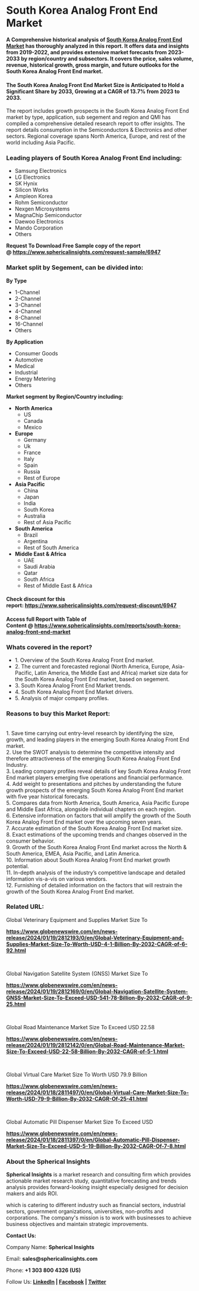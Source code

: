 <h1 class="news-post-title">South Korea Analog Front End Market</h1>
<p><strong>A Comprehensive historical analysis of&nbsp;<a href="https://www.sphericalinsights.com/reports/south-korea-analog-front-end-market" target="_blank" rel="noreferrer noopener">South Korea Analog Front End Market</a>&nbsp;has thoroughly analyzed in this report. It offers data and insights from 2019-2022, and provides extensive market forecasts from 2023-2033 by region/country and subsectors. It covers the price, sales volume, revenue, historical growth, gross margin, and future outlooks for the South Korea Analog Front End market.</strong></p>
<h4><strong>The South Korea Analog Front End Market Size is Anticipated to Hold a Significant Share by 2033, Growing at a CAGR of 13.7% from 2023 to 2033.</strong></h4>
<p>The report includes growth prospects in the&nbsp;South Korea Analog Front End market by type, application, sub segement and region and QMI has compiled a comprehensive detailed research report to offer insights. The report details consumption in the Semiconductors &amp; Electronics and other sectors. Regional coverage spans North America, Europe, and rest of the world including Asia Pacific.</p>
<h3><strong>Leading players of South Korea Analog Front End including:</strong></h3>
<ul>
<li>Samsung Electronics</li>
<li>LG Electronics</li>
<li>SK Hynix</li>
<li>Silicon Works</li>
<li>Ampleon Korea</li>
<li>Rohm Semiconductor</li>
<li>Nexgen Microsystems</li>
<li>MagnaChip Semiconductor</li>
<li>Daewoo Electronics</li>
<li>Mando Corporation</li>
<li>Others</li>
</ul>
<p><strong>Request To Download Free Sample copy of the report @&nbsp;<a href="https://www.sphericalinsights.com/request-sample/6947">https://www.sphericalinsights.com/request-sample/6947</a></strong></p>
<h3><strong>Market split by Segement, can be divided into:</strong></h3>
<p><strong>By&nbsp;</strong><strong>Type</strong></p>
<ul>
<li>1-Channel</li>
<li>2-Channel</li>
<li>3-Channel</li>
<li>4-Channel</li>
<li>8-Channel</li>
<li>16-Channel</li>
<li>Others</li>
</ul>
<p><strong>By&nbsp;</strong><strong>Application</strong></p>
<ul>
<li>Consumer Goods</li>
<li>Automotive</li>
<li>Medical</li>
<li>Industrial</li>
<li>Energy Metering</li>
<li>Others</li>
</ul>
<p><strong>Market segment by Region/Country including:</strong></p>
<ul>
<li><strong>North America</strong>
<ul>
<li>US</li>
<li>Canada</li>
<li>Mexico</li>
</ul>
</li>
<li><strong>Europe</strong>
<ul>
<li>Germany</li>
<li>Uk</li>
<li>France</li>
<li>Italy</li>
<li>Spain</li>
<li>Russia</li>
<li>Rest of Europe</li>
</ul>
</li>
<li><strong>Asia Pacific</strong>
<ul>
<li>China</li>
<li>Japan</li>
<li>India</li>
<li>South Korea</li>
<li>Australia</li>
<li>Rest of Asia Pacific</li>
</ul>
</li>
<li><strong>South America</strong>
<ul>
<li>Brazil</li>
<li>Argentina</li>
<li>Rest of South America</li>
</ul>
</li>
<li><strong>Middle East &amp; Africa</strong>
<ul>
<li>UAE</li>
<li>Saudi Arabia</li>
<li>Qatar</li>
<li>South Africa</li>
<li>Rest of Middle East &amp; Africa</li>
</ul>
</li>
</ul>
<h4>Check discount for this report:&nbsp;<a href="https://www.sphericalinsights.com/request-discount/6947">https://www.sphericalinsights.com/request-discount/6947</a></h4>
<h4>Access full Report with Table of Content&nbsp;@&nbsp;<a href="https://www.sphericalinsights.com/reports/south-korea-analog-front-end-market">https://www.sphericalinsights.com/reports/south-korea-analog-front-end-market</a>&nbsp;</h4>
<h3><strong>Whats covered in the report?</strong></h3>
<ul>
<li>1. Overview of the South Korea Analog Front End market.</li>
<li>2. The current and forecasted regional (North America, Europe, Asia-Pacific, Latin America, the Middle East and Africa) market size data for the South Korea Analog Front End market, based on segement.</li>
<li>3. South Korea Analog Front End Market trends.</li>
<li>4. South Korea Analog Front End Market drivers.</li>
<li>5. Analysis of major company profiles.</li>
</ul>
<h3><strong>Reasons to buy this Market Report:</strong></h3>
<p><br />1. Save time carrying out entry-level research by identifying the size, growth, and leading players in the emerging South Korea Analog Front End market.<br />2. Use the SWOT analysis to determine the competitive intensity and therefore attractiveness of the emerging South Korea Analog Front End Industry.<br />3. Leading company profiles reveal details of key South Korea Analog Front End market players emerging five operations and financial performance.<br />4. Add weight to presentations and pitches by understanding the future growth prospects of the emerging South Korea Analog Front End market with five year historical forecasts.<br />5. Compares data from North America, South America, Asia Pacific Europe and Middle East Africa, alongside individual chapters on each region.<br />6. Extensive information on factors that will amplify the growth of the South Korea Analog Front End market over the upcoming seven years.<br />7. Accurate estimation of the&nbsp;South Korea Analog Front End market size.<br />8. Exact estimations of the upcoming trends and changes observed in the consumer behavior.<br />9. Growth of the&nbsp;South Korea Analog Front End market across the North &amp; South America, EMEA, Asia Pacific, and Latin America.<br />10. Information about South Korea Analog Front End market growth potential.<br />11. In-depth analysis of the industry&rsquo;s competitive landscape and detailed information vis-a-vis on various vendors.<br />12. Furnishing of detailed information on the factors that will restrain the growth of the South Korea Analog Front End market.</p>
<h3><strong>Related URL:</strong></h3>
<p>Global Veterinary Equipment and Supplies Market Size To</p>
<p><strong><a href="https://www.globenewswire.com/en/news-release/2024/01/19/2812193/0/en/Global-Veterinary-Equipment-and-Supplies-Market-Size-To-Worth-USD-4-1-Billion-By-2032-CAGR-of-6-92.html">https://www.globenewswire.com/en/news-release/2024/01/19/2812193/0/en/Global-Veterinary-Equipment-and-Supplies-Market-Size-To-Worth-USD-4-1-Billion-By-2032-CAGR-of-6-92.html</a>&nbsp;</strong></p>
<p>&nbsp;</p>
<p>Global Navigation Satellite System (GNSS) Market Size To</p>
<p><strong><a href="https://www.globenewswire.com/en/news-release/2024/01/19/2812169/0/en/Global-Navigation-Satellite-System-GNSS-Market-Size-To-Exceed-USD-541-78-Billion-By-2032-CAGR-of-9-25.html">https://www.globenewswire.com/en/news-release/2024/01/19/2812169/0/en/Global-Navigation-Satellite-System-GNSS-Market-Size-To-Exceed-USD-541-78-Billion-By-2032-CAGR-of-9-25.html</a>&nbsp;</strong></p>
<p>&nbsp;</p>
<p>Global Road Maintenance Market Size To Exceed USD 22.58</p>
<p><strong><a href="https://www.globenewswire.com/en/news-release/2024/01/19/2812142/0/en/Global-Road-Maintenance-Market-Size-To-Exceed-USD-22-58-Billion-By-2032-CAGR-of-5-1.html">https://www.globenewswire.com/en/news-release/2024/01/19/2812142/0/en/Global-Road-Maintenance-Market-Size-To-Exceed-USD-22-58-Billion-By-2032-CAGR-of-5-1.html</a>&nbsp;</strong></p>
<p>&nbsp;</p>
<p>Global Virtual Care Market Size To Worth USD 79.9 Billion</p>
<p><strong><a href="https://www.globenewswire.com/en/news-release/2024/01/18/2811497/0/en/Global-Virtual-Care-Market-Size-To-Worth-USD-79-9-Billion-By-2032-CAGR-Of-25-41.html">https://www.globenewswire.com/en/news-release/2024/01/18/2811497/0/en/Global-Virtual-Care-Market-Size-To-Worth-USD-79-9-Billion-By-2032-CAGR-Of-25-41.html</a>&nbsp;</strong></p>
<p>&nbsp;</p>
<p>Global Automatic Pill Dispenser Market Size To Exceed USD</p>
<p><strong><a href="https://www.globenewswire.com/en/news-release/2024/01/18/2811397/0/en/Global-Automatic-Pill-Dispenser-Market-Size-To-Exceed-USD-5-19-Billion-By-2032-CAGR-Of-7-8.html">https://www.globenewswire.com/en/news-release/2024/01/18/2811397/0/en/Global-Automatic-Pill-Dispenser-Market-Size-To-Exceed-USD-5-19-Billion-By-2032-CAGR-Of-7-8.html</a>&nbsp;</strong></p>
<h3><strong>About the Spherical Insights</strong></h3>
<p><strong>Spherical Insights</strong>&nbsp;is a market research and consulting firm which provides actionable market research study, quantitative forecasting and trends analysis provides forward-looking insight especially designed for decision makers and aids ROI.</p>
<p>which is catering to different industry such as financial sectors, industrial sectors, government organizations, universities, non-profits and corporations. The company's mission is to work with businesses to achieve business objectives and maintain strategic improvements.</p>
<p><strong>Contact Us:</strong></p>
<p>Company Name:&nbsp;<strong>Spherical Insights</strong></p>
<p>Email:&nbsp;<strong>sales@sphericalinsights.com</strong></p>
<p>Phone:&nbsp;<strong>+1 303 800 4326 (US)</strong></p>
<p>Follow Us:&nbsp;<strong><a href="https://www.linkedin.com/company/spherical-insight/"><u>LinkedIn</u></a>&nbsp;|&nbsp;<a href="https://www.facebook.com/sphericalinsights22"><u>Facebook</u></a>&nbsp;|&nbsp;<a href="https://twitter.com/SInsights_US"><u>Twitter</u></a></strong></p>
